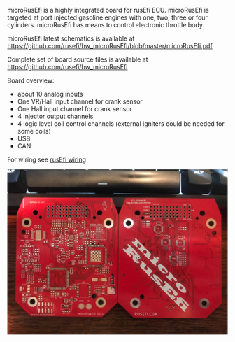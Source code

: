 microRusEfi is a highly integrated board for rusEfi ECU. microRusEfi is targeted at port injected
gasoline engines with one, two, three or four cylinders. microRusEfi has means to control electronic throttle body.


microRusEfi latest schematics is available at https://github.com/rusefi/hw_microRusEfi/blob/master/microRusEfi.pdf

Complete set of board source files is available at https://github.com/rusefi/hw_microRusEfi

Board overview:
- about 10 analog inputs
- One VR/Hall input channel for crank sensor
- One Hall input channel for crank sensor
- 4 injector output channels
- 4 logic level coil control channels (external igniters could be needed for some coils)
- USB
- CAN


For wiring see [rusEfi wiring](Hardware_microRusEfi_wiring)

![microRusEfi image](Hardware/microrusefi/Hardware_microRusEfi_0_1_pcb.jpg)